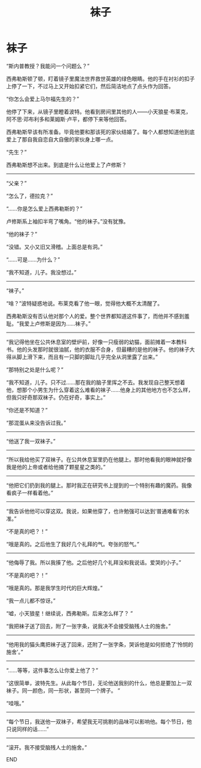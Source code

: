 ﻿---
title: 袜子
fandom: 哈利波特
characters: 卢修斯·马尔福/西弗勒斯·斯内普
rating: General
excerpt: 西弗勒斯默想著那些让他爱上卢修斯的细节……比如袜子。
source: Socks by Lying In An Angels Arms
sourcelink: https://www.fanfiction.net/s/4481678/
---

# 袜子



“斯内普教授？我能问一个问题么？”

西弗勒斯顿了顿，盯着镜子里魔法世界救世英雄的绿色眼睛。他的手在衬衫的扣子上停了一下，不过马上又开始扣紧它们，然后简洁地点了点头作为回答。

“你怎么会爱上马尔福先生的？”

他停了下来，从镜子里瞪着波特。他看到房间里其他的人——小天狼星·布莱克，阿不思·邓布利多和莱姆斯·卢平，都停下来等他回答。

西弗勒斯早该有所准备。毕竟他要和那该死的家伙结婚了。每个人都想知道他到底爱上了那自我自恋自大自傲的家伙身上哪一点。

“先生？”

西弗勒斯想不出来。到底是什么让他爱上了卢修斯？

---

“父亲？”

“怎么了，德拉克？”

“……你是怎么爱上西弗勒斯的？”

卢修斯系上袖扣半弯了嘴角。“他的袜子。”没有犹豫。

“他的袜子？”

“没错。又小又旧又滑稽。上面总是有洞。”

“……可是……为什么？”

“我不知道，儿子。我没想过。”

---

“袜子。”

“啥？”波特疑惑地说。布莱克看了他一眼，觉得他大概不太清醒了。

西弗勒斯没有否认他对那个人的爱。整个世界都知道这件事了，而他并不感到羞耻。“我爱上卢修斯是因为……袜子。”

---

“我记得他坐在公共休息室的壁炉前，好像一只瘦弱的幼猫，面前摊着一本教科书。他的头发那时就很油腻，他的衣服不合身，但最糟的是他的袜子。他的袜子大得从脚上滑下来，而且有一只脚的脚趾几乎完全从洞里露了出来。”

“那特别之处是什么呢？”

“我不知道，儿子。只不过……那在我的脑子里挥之不去。我发现自己整天想着他，想那个小男生为什么穿着这么难看的袜子……他身上的其他地方也不怎么样，但我只好奇那双袜子。仍在好奇，事实上。”

“你还是不知道？”

“那混蛋从来没告诉过我。”

---

“他送了我一双袜子。”

---

“所以我给他买了双袜子。在公共休息室里扔在他腿上。那时他看我的眼神就好像我是他的上帝或者给他摘了颗星星之类的。”

---

“他把它们扔到我的腿上。那时我正在研究书上提到的一个特别有趣的魔药。我像看疯子一样看着他。”

---

“我告诉他他可以穿这双。我说，如果他穿了，也许勉强可以达到‘普通难看’的水准。”

“不是真的吧？！”

“哦是真的。之后他生了我好几个礼拜的气。夸张的怒气。”

---

“他侮辱了我。所以我揍了他。之后他好几个礼拜没和我说话。爱哭的小子。”

“不是真的吧？！”

“哦是真的。那是我学生时代的巨大辉煌。”

“我一点儿都不惊讶。”

“嘘，小天狼星！继续说，西弗勒斯。后来怎么样了？ ”

“我把袜子送了回去，附了一张字条，说我决不会接受脑残人士的施舍。”

---

“他用我的猫头鹰把袜子送了回来，还附了一张字条，哭诉他是如何拒绝了‘怜悯的施舍’。”

---

“……等等，这件事怎么让你爱上他了？”

“这很简单，波特先生。从此每个节日，无论他送我别的什么，他总是要加上一双袜子。同一颜色，同一形状，甚至同一个牌子。 ”

“哇哦。”

---

“每个节日，我送他一双袜子，希望我无可挑剔的品味可以影响他。每个节日，他只说同样的话……”

---

“滚开。我不接受脑残人士的施舍。”



END
